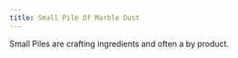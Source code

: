 ```yaml
---
title: Small Pile Of Marble Dust
---
```


<ItemImage file="small_pile_of_marble_dust" alt="Small Pile Of Marble Dust" size="200" />

Small Piles are crafting ingredients and often a by product.
